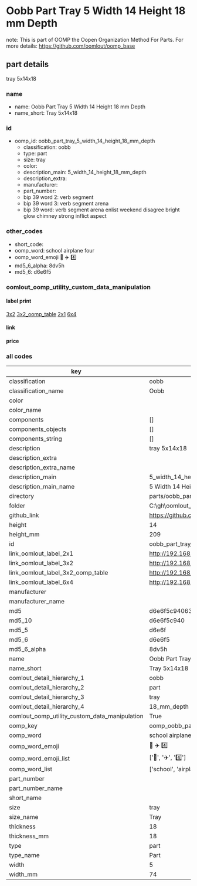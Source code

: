 # Oobb Part Tray 5 Width 14 Height 18 mm Depth  

note: This is part of OOMP the Oopen Organization Method For Parts. For more details: https://github.com/oomlout/oomp_base

##  part details
  



tray 5x14x18



### name
* name: Oobb Part Tray 5 Width 14 Height 18 mm Depth
* name_short: Tray 5x14x18 
### id
* oomp_id: oobb_part_tray_5_width_14_height_18_mm_depth
  * classification: oobb
  * type: part
  * size: tray
  * color: 
  * description_main: 5_width_14_height_18_mm_depth
  * description_extra: 
  * manufacturer: 
  * part_number: 
  * bip 39 word 2: verb segment
  * bip 39 word 3: verb segment arena
  * bip 39 word: verb segment arena enlist weekend disagree bright glow chimney strong inflict aspect

### other_codes
* short_code: 
* oomp_word: school airplane four
* oomp_word_emoji :school: :airplane: :four:
* md5_6_alpha: 8dv5h
* md5_6: d6e6f5






### oomlout_oomp_utility_custom_data_manipulation
#### label print
[3x2](http://192.168.1.245:1112/?label=oomp%208dv5h)
[3x2_oomp_table](http://192.168.1.108:1112/?label=oomp%208dv5h)
[2x1](http://192.168.1.242:1112/?label=oomp%208dv5h)
[6x4](http://192.168.1.55:1112/?label=oomp%208dv5h)    

#### link

                              

#### price







### all codes 
| key | value |  
| --- | --- |  
| classification | oobb |  
| classification_name | Oobb |  
| color |  |  
| color_name |  |  
| components | [] |  
| components_objects | [] |  
| components_string | [] |  
| description | tray 5x14x18 |  
| description_extra |  |  
| description_extra_name |  |  
| description_main | 5_width_14_height_18_mm_depth |  
| description_main_name | 5 Width 14 Height 18 mm Depth |  
| directory | parts/oobb_part_tray_5_width_14_height_18_mm_depth |  
| folder | C:\gh\oomlout_oobb_version_4_generated_parts\parts\oobb_part_tray_5_width_14_height_18_mm_depth |  
| github_link | https://github.com/oomlout/oomlout_oomp_part_src/tree/main/parts/oobb_part_tray_5_width_14_height_18_mm_depth |  
| height | 14 |  
| height_mm | 209 |  
| id | oobb_part_tray_5_width_14_height_18_mm_depth |  
| link_oomlout_label_2x1 | http://192.168.1.242:1112/?label=oomp%208dv5h |  
| link_oomlout_label_3x2 | http://192.168.1.245:1112/?label=oomp%208dv5h |  
| link_oomlout_label_3x2_oomp_table | http://192.168.1.108:1112/?label=oomp%208dv5h |  
| link_oomlout_label_6x4 | http://192.168.1.55:1112/?label=oomp%208dv5h |  
| manufacturer |  |  
| manufacturer_name |  |  
| md5 | d6e6f5c94063c380fb7c84ac16f0cf94 |  
| md5_10 | d6e6f5c940 |  
| md5_5 | d6e6f |  
| md5_6 | d6e6f5 |  
| md5_6_alpha | 8dv5h |  
| name | Oobb Part Tray 5 Width 14 Height 18 mm Depth |  
| name_short | Tray 5x14x18  |  
| oomlout_detail_hierarchy_1 | oobb |  
| oomlout_detail_hierarchy_2 | part |  
| oomlout_detail_hierarchy_3 | tray |  
| oomlout_detail_hierarchy_4 | 18_mm_depth |  
| oomlout_oomp_utility_custom_data_manipulation | True |  
| oomp_key | oomp_oobb_part_tray_5_width_14_height_18_mm_depth |  
| oomp_word | school airplane four |  
| oomp_word_emoji | :school: :airplane: :four: |  
| oomp_word_emoji_list | [':school:', ':airplane:', ':four:'] |  
| oomp_word_list | ['school', 'airplane', 'four'] |  
| part_number |  |  
| part_number_name |  |  
| short_name |  |  
| size | tray |  
| size_name | Tray |  
| thickness | 18 |  
| thickness_mm | 18 |  
| type | part |  
| type_name | Part |  
| width | 5 |  
| width_mm | 74 |  
